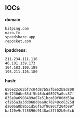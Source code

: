 
## IOCs

__domain__:

```text
bitping.com
earn.fm
speedshare.app
repocket.com
```
__ipaddress__:

```text
211.234.111.116
46.101.139.173
104.183.100.189
198.211.126.180
```
__hash__:

```text
656e22c65bf7c04d87b5afbe52b8d800
6e7230dbe35df5b46dcd08975a0cc87f
835a9a6908409a67e51bce69f80dd58a
cf265a3a3dd068d0aa0c70248cd6325d
da006a0b9b51d56fa3f9690cf204b99f
ba120e9c7f8896d9148ad37f02b0e3cb
```